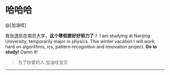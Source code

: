 # 哈哈哈

@[加油哇]

我张逸凯在南京大学，**这个寒假要好好努力了！**
I am studying at Nanjing University, temporarily major in physics. This winter vacation I will work hard on algorithms, ics, pattern recognition and innovation project. **Go to study!** Damn it!

> 为了你爱的人 加油哇宝贝

--------------------------------------
